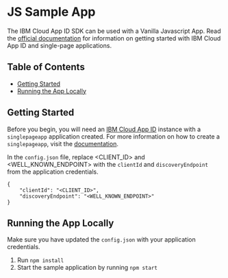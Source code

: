 # JS Sample App

The IBM Cloud App ID SDK can be used with a Vanilla Javascript App. Read the [official documentation](https://cloud.ibm.com/docs/services/appid?topic=appid-single-page) for information on getting started with IBM Cloud App ID and single-page applications.

## Table of Contents
- [Getting Started][1]
- [Running the App Locally][2]

## Getting Started
Before you begin, you will need an [IBM Cloud App ID](https://www.ibm.com/cloud/app-id) instance with a `singlepageapp` application created. For more information on how to create a `singlepageapp`, visit the [documentation](https://cloud.ibm.com/docs/services/appid?topic=appid-single-page#create-spa-credentials).

In the `config.json` file, replace <CLIENT_ID> and <WELL_KNOWN_ENDPOINT> with the `clientId` and `discoveryEndpoint` from the application credentials.

```
{
    "clientId": "<CLIENT_ID>",
    "discoveryEndpoint": "<WELL_KNOWN_ENDPOINT>"
}
```

## Running the App Locally
Make sure you have updated the `config.json` with your application credentials.
1. Run ```npm install```
2. Start the sample application by running ```npm start```

[1]: #getting-started
[2]: #running-the-app-locally
